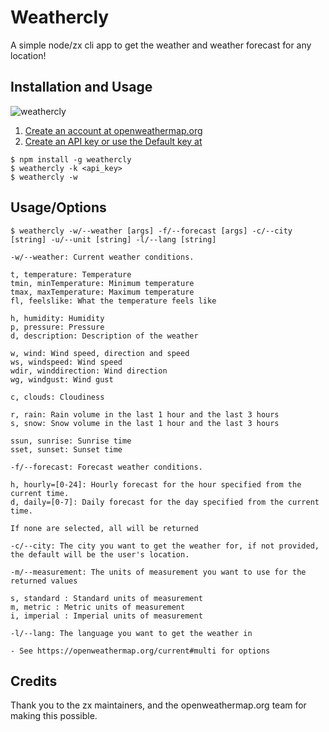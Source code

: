 # Weathercly 

A simple node/zx cli app to get the weather and weather forecast for any location!

## Installation and Usage
![weathercly](https://user-images.githubusercontent.com/29925867/129984618-182166fa-086a-49bc-823f-3c01a8c02fc4.gif)

1. [Create an account at openweathermap.org](https://home.openweathermap.org/users/sign_up)
2. [Create an API key or use the Default key at](https://home.openweathermap.org/api_keys)
```
$ npm install -g weathercly
$ weathercly -k <api_key>
$ weathercly -w
```


## Usage/Options
```
$ weathercly -w/--weather [args] -f/--forecast [args] -c/--city [string] -u/--unit [string] -l/--lang [string]

-w/--weather: Current weather conditions.

t, temperature: Temperature
tmin, minTemperature: Minimum temperature
tmax, maxTemperature: Maximum temperature
fl, feelslike: What the temperature feels like

h, humidity: Humidity
p, pressure: Pressure
d, description: Description of the weather

w, wind: Wind speed, direction and speed
ws, windspeed: Wind speed
wdir, winddirection: Wind direction
wg, windgust: Wind gust

c, clouds: Cloudiness

r, rain: Rain volume in the last 1 hour and the last 3 hours
s, snow: Snow volume in the last 1 hour and the last 3 hours

ssun, sunrise: Sunrise time
sset, sunset: Sunset time

-f/--forecast: Forecast weather conditions.

h, hourly=[0-24]: Hourly forecast for the hour specified from the current time.
d, daily=[0-7]: Daily forecast for the day specified from the current time.

If none are selected, all will be returned

-c/--city: The city you want to get the weather for, if not provided, the default will be the user's location.

-m/--measurement: The units of measurement you want to use for the returned values

s, standard : Standard units of measurement
m, metric : Metric units of measurement
i, imperial : Imperial units of measurement

-l/--lang: The language you want to get the weather in

- See https://openweathermap.org/current#multi for options 

```

## Credits
Thank you to the zx maintainers, and the openweathermap.org team for making this possible.
